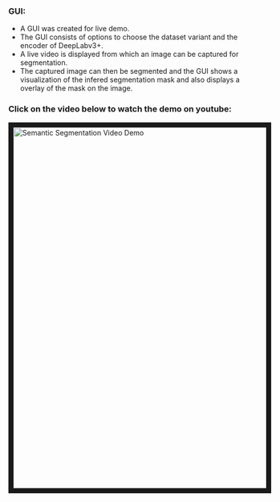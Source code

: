 ### GUI:
* A GUI was created for live demo. 
* The GUI consists of options to choose the dataset variant and the encoder of DeepLabv3+. 
* A live video is displayed from which an image can be captured for segmentation.
* The captured image can then be segmented and the GUI shows a visualization of the infered segmentation mask and also displays a overlay of the mask on the image.


### Click on the video below to watch the demo on youtube:

<a href="http://www.youtube.com/watch?feature=player_embedded&v=jnMbPFT_l0Q
" target="_blank"><img src="http://img.youtube.com/vi/jnMbPFT_l0Q/maxresdefault.jpg" 
alt="Semantic Segmentation Video Demo" width="1280" height="720" border="10" /></a>